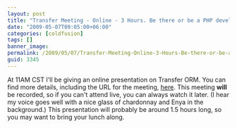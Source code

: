 ```yaml
---
layout: post
title: "Transfer Meeting - Online - 3 Hours. Be there or be a PHP developer!"
date: "2009-05-07T09:05:00+06:00"
categories: [coldfusion]
tags: []
banner_image: 
permalink: /2009/05/07/Transfer-Meeting-Online-3-Hours-Be-there-or-be-a-PHP-developer
guid: 3345
---
```


At 11AM CST I'll be giving an online presentation on Transfer ORM. You can find more details, including the URL for the meeting, <a href="http://www.meetup.com/coldfusionmeetup/calendar/10314110/">here</a>. This meeting <b>will</b> be recorded, so if you can't attend live, you can always watch it later. (I hear my voice goes well with a nice glass of chardonnay and Enya in the background.) This presentation will probably be around 1.5 hours long, so you may want to bring your lunch along.